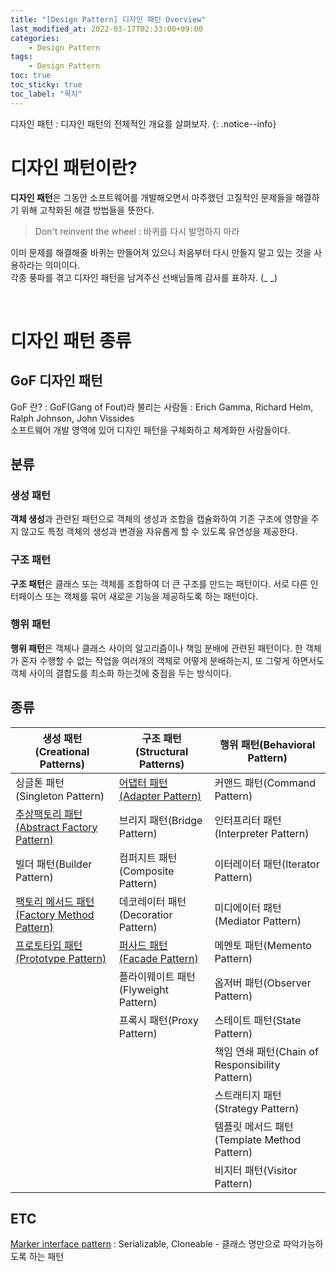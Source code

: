 ```yaml
---
title: "[Design Pattern] 디자인 패턴 Overview"
last_modified_at: 2022-03-17T02:33:00+09:00
categories:
    - Design Pattern
tags:
    - Design Pattern
toc: true
toc_sticky: true
toc_label: "목차"
---
```


디자인 패턴 : 디자인 패턴의 전체적인 개요를 살펴보자.
{: .notice--info}

# 디자인 패턴이란?

**디자인 패턴**은 그동안 소프트웨어를 개발해오면서 마주했던 고질적인 문제들을 해결하기 위해 고착화된 해결 방법들을 뜻한다.

> Don't reinvent the wheel
> : 바퀴를 다시 발명하지 마라 

이미 문제를 해결해줄 바퀴는 만들어져 있으니 처음부터 다시 만들지 말고 있는 것을 사용하라는 의미이다.<br>
각종 풍파를 겪고 디자인 패턴을 남겨주신 선배님들께 감사를 표하자. (_ _)

<br>

# 디자인 패턴 종류

## GoF 디자인 패턴

GoF 란?
: GoF(Gang of Fout)라 불리는 사람들 : Erich Gamma, Richard Helm, Ralph Johnson, John Vissides<br>
소프트웨어 개발 영역에 있어 디자인 패턴을 구체화하고 체계화한 사람들이다.

## 분류

### 생성 패턴
**객체 생성**과 관련된 패턴으로 객체의 생성과 조합을 캡슐화하여 기존 구조에 영향을 주지 않고도 특정 객체의 생성과 변경을 자유롭게 할 수 있도록 유연성을 제공한다.

### 구조 패턴
**구조 패턴**은 클래스 또는 객체를 조합하여 더 큰 구조를 만드는 패턴이다. 서로 다른 인터페이스 또는 객체를 묶어 새로운 기능을 제공하도록 하는 패턴이다.

### 행위 패턴
**행위 패턴**은 객체나 클래스 사이의 알고리즘이나 책임 분배에 관련된 패턴이다. 한 객체가 혼자 수행할 수 없는 작업을 여러개의 객체로 어떻게 분배하는지, 또 그렇게 하면서도 객체 사이의 결합도를 최소화 하는것에 중점을 두는 방식이다.

## 종류

|                                                                                                                     생성 패턴(Creational Patterns) |                                                                                                 구조 패턴(Structural Patterns) | 행위 패턴(Behavioral Pattern)                |
|-----------------------------------------------------------------------------------------------------------------------------------------------|---------------------------------------------------------------------------------------------------------------------------|------------------------------------------|
|                                                                                                                      싱글톤 패턴(Singleton Pattern) |                            [어댑터 패턴(Adapter Pattern)](https://tonyjev93.github.io/design%20pattern/design-pattern-adapter/) | 커맨드 패턴(Command Pattern)                  |
|                            [추상팩토리 패턴(Abstract Factory Pattern)](https://tonyjev93.github.io/design%20pattern/design-pattern-abstract-factory/) |                                                                                                     브리지 패턴(Bridge Pattern) | 인터프리터 패턴(Interpreter Pattern)            |
|                                                                                                                         빌더 패턴(Builder Pattern) |                                                                                                 컴퍼지트 패턴(Composite Pattern) | 이터레이터 패턴(Iterator Pattern)               |
|                              [팩토리 메서드 패턴(Factory Method Pattern)](https://tonyjev93.github.io/design%20pattern/design-pattern-factory-method/) |                                                                                               데코레이터 패턴(Decoratior Pattern) | 미디에이터 패턴(Mediator Pattern)               |
|                                          [프로토타입 패턴(Prototype Pattern)](https://tonyjev93.github.io/design%20pattern/design-pattern-prototype/) |                              [퍼사드 패턴(Facade Pattern)](https://tonyjev93.github.io/design%20pattern/design-pattern-facade/) | 메멘토 패턴(Memento Pattern)                  |
|                                                                                                                                                |                                                                                               플라이웨이트 패턴(Flyweight Pattern) | 옵저버 패턴(Observer Pattern)                 |
|                                                                                                                                                |                                                                                                      프록시 패턴(Proxy Pattern) | 스테이트 패턴(State Pattern)                   |
|                                                                                                                                                |                                                                                                                           | 책임 연쇄 패턴(Chain of Responsibility Pattern) | 
|                                                                                                                                                |                                                                                                                           | 스트래티지 패턴(Strategy Pattern)               | 
|                                                                                                                                                |                                                                                                                           | 템플릿 메서드 패턴(Template Method Pattern)      | 
|                                                                                                                                                |                                                                                                                           | 비지터 패턴(Visitor Pattern)                  |


## ETC

[Marker interface pattern](https://tonyjev93.github.io/design%20pattern/design-pattern-marker-interface)
: Serializable, Cloneable - 클래스 명만으로 파악가능하도록 하는 패턴 